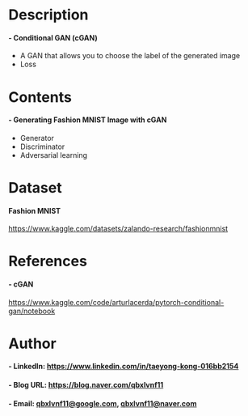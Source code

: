 Description
=============

#### - Conditional GAN (cGAN)
- A GAN that allows you to choose the label of the generated image
- Loss

Contents
=============

#### - Generating Fashion MNIST Image with cGAN
- Generator
- Discriminator
- Adversarial learning

Dataset
=============

#### Fashion MNIST

https://www.kaggle.com/datasets/zalando-research/fashionmnist

References
=============

#### - cGAN

https://www.kaggle.com/code/arturlacerda/pytorch-conditional-gan/notebook

Author
=============

#### - LinkedIn: https://www.linkedin.com/in/taeyong-kong-016bb2154

#### - Blog URL: https://blog.naver.com/qbxlvnf11

#### - Email: qbxlvnf11@google.com, qbxlvnf11@naver.com
